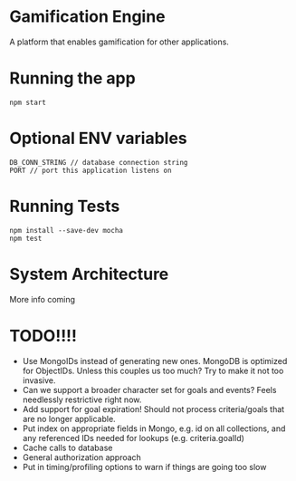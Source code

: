 # Gamification Engine
A platform that enables gamification for other applications.

# Running the app
```
npm start
```

# Optional ENV variables
```
DB_CONN_STRING // database connection string
PORT // port this application listens on
```

# Running Tests

```
npm install --save-dev mocha
npm test
```


# System Architecture
More info coming

# TODO!!!!
* Use MongoIDs instead of generating new ones. MongoDB is optimized for ObjectIDs. Unless this couples us too much? Try to make it not too invasive.
* Can we support a broader character set for goals and events? Feels needlessly restrictive right now.
* Add support for goal expiration! Should not process criteria/goals that are no longer applicable.
* Put index on appropriate fields in Mongo, e.g. id on all collections, and any referenced IDs needed for lookups (e.g. criteria.goalId)
* Cache calls to database
* General authorization approach
* Put in timing/profiling options to warn if things are going too slow